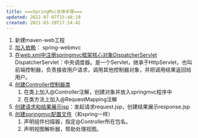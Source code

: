```yaml
---
title: ===SpringMvc总体步骤===
updated: 2022-07-07T15:48:19
created: 2021-03-20T17:14:42
---
```


1.  新建maven-web工程
2.  [加入依赖](onenote:Maven.one#spring-webmvc&section-id={69E24AE7-C8E4-4770-A338-BCD237E82D07}&page-id={91B461EA-996F-4A60-91C3-9423E9083A59}&end&base-path=https://d.docs.live.net/36a2ce0fd7a6557d/文档/Java)：
spring-webmvc
1.  [在web.xml中注册springmvc框架核心对象DispatcherServlet](onenote:#注册DispatcherServlet&section-id={40375F78-D8D5-463A-BBD7-8CE6EA3C7C1A}&page-id={BC219D75-B7F8-4F07-AD40-1266A356A064}&end&base-path=https://d.docs.live.net/36a2ce0fd7a6557d/文档/Java/SpringMVC.one)
DispatcherServlet：中央调度器。是一个Servlet，继承于HttpServlet，也叫前端控制器，负责接收用户请求，调用其他控制器对象，并把调用结果返回给用户。
1.  [创建Controller控制器类](onenote:#创建Controller控制器&section-id={40375F78-D8D5-463A-BBD7-8CE6EA3C7C1A}&page-id={90DACF26-D9ED-41B3-B0B1-4A2258AB280B}&end&base-path=https://d.docs.live.net/36a2ce0fd7a6557d/文档/Java/SpringMVC.one)
    1.  在类上加入@Controller注解，创建对象并放入springmvc程序中
    2.  在类方法上加入@RequestMapping注解
2.  [创建请求和结果展示jsp](onenote:#创建req.jsp，res.jsp&section-id={40375F78-D8D5-463A-BBD7-8CE6EA3C7C1A}&page-id={4A91F5ED-F745-4A3F-9BE5-92CC6722653A}&end&base-path=https://d.docs.live.net/36a2ce0fd7a6557d/文档/Java/SpringMVC.one)：发起请求request.jsp，创建结果展示response.jsp
3.  [创建springmvc配置文件](onenote:#创建springmvc配置文件&section-id={40375F78-D8D5-463A-BBD7-8CE6EA3C7C1A}&page-id={66922FC7-92AB-4A69-B6D1-D46C2060F0A6}&end&base-path=https://d.docs.live.net/36a2ce0fd7a6557d/文档/Java/SpringMVC.one)（和spring一样）
    1.  声明组件扫描器，指定@Controller所在包名。
    2.  声明视图解析器，帮助处理视图。
